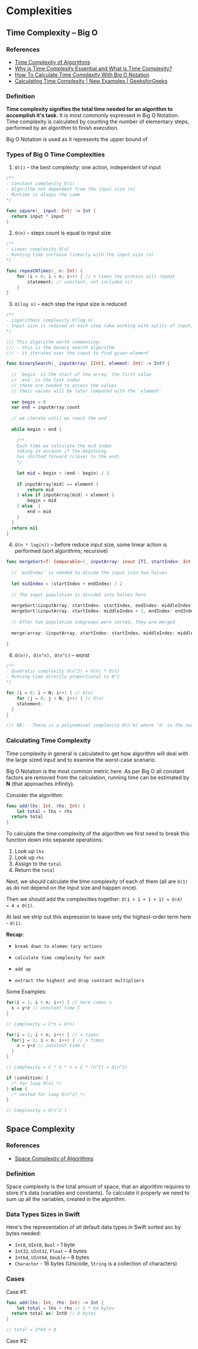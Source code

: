 # Complexities

## Time Complexity – Big O

### References

- [Time Complexity of Algorithms](https://www.studytonight.com/data-structures/time-complexity-of-algorithms)
- [Why is Time Complexity Essential and What is Time Complexity?](https://www.mygreatlearning.com/blog/why-is-time-complexity-essential/)
- [How To Calculate Time Complexity With Big O Notation](https://medium.com/dataseries/how-to-calculate-time-complexity-with-big-o-notation-9afe33aa4c46)
- [Calculating Time Complexity | New Examples | GeeksforGeeks](https://www.youtube.com/watch?v=KXAbAa1mieU)

### Definition

**Time complexity signifies the total time needed for an algorithm to accomplish it's task.** It is most commonly expressed in Big O Notation. Time complexity is calculated by counting the number of elementary steps, performed by an algorithm to finish execution.

Big O Notation is used as it represents the upper bound of 

### Types of Big O Time Complexities

1. `O(1)` – the best complexity: one action, independent of input

```swift
/**
- Constant complexity O(1)
- Algorithm not dependent from the input size (n)
- Runtime is always the same
*/

func square(_ input: Int) -> Int {
  return input * input
}
```

2. `O(n)` – steps count is equal to input size

```swift
/**
- Linear complexity O(n)
- Running time increase linearly with the input size (n)
*/

func repeatNTimes(_ n: Int) { 
	for (i = 0; i < n; i++) { // n times the process will repeat
		statement; // constant, not included (c)
	} 	
}
```

3. `O(log n)` – each step the input size is reduced

```swift
/**
- Logarithmic complexity O(log n)
- Input size is reduced at each step (aka working with splits of input)
*/

/// This algorithm worth commenting:
/// - this is the benary search algorithm
/// - it iterates over the input to find given element

func binarySearch(_ inputArray: [Int], element: Int) -> Int? {
  
  // `begin` is the start of the array, the first value
  // `end` is the last index
  // these are needed to access the values
  // their values will be later compared with the `element`
  
  var begin = 0
  var end = inputArray.count
  
  // we iterate until we reach the end
  
  while begin < end {
    
    /**
    Each time we calculate the mid index
    taking in account if the beginning
    has shifted forward (closer to the end)
    */
    
    let mid = begin + (end - begin) / 2
            
    if inputArray[mid] == element {
    	return mid
    } else if inputArray[mid] < element {
    	begin = mid
    } else  {
    	end = mid
    }
  }
  return nil
}
```

4. `O(n * log(n))` – before reduce input size, some linear action is performed (sort algorithms; recursive)

```swift
func mergeSort<T: Comparable>(_ inputArray: inout [T], startIndex: Int, endIndex: Int) {
	
  // `midIndex` is needed to divide the input into two halves
  	
  let midIndex = (startIndex + endIndex) / 2
  
  // The input population is divided into halves here
  
  mergeSort(&inputArray, startIndex: startIndex, endIndex: middleIndex)
  mergeSort(&inputArray, startIndex: middleIndex + 1, endIndex: endIndex)
  
  // After two population subgroups were sorted, they are merged
  
  merge(array: &inputArray, startIndex: startIndex, middleIndex: middleIndex, endIndex: endIndex)

}
```

4. `O(n!), O(n^n), O(n^c)` – worst	

```c
/**
- Quadratic complexity O(n^2) = O(n) * O(n)
- Running time directly proportional to N^2
*/

for (i = 0; i < N; i++) { // O(n)
	for (j = 0; j < N; j++) { // O(n)
    statement; 
  }
}

/// NB: - There is a polynominal complexity O(nˆm) where 'm' is the number of nested loops
```

### Calculating Time Complexity

Time complexity in general is calculated to get how algorithm will deal with the large sized input and to examine the worst-case scenario.

Big O Notation is the most common metric here. As per Big O all constant factors are removed from the calculation, running time can be estimated by **N** (that approaches infinity).

Consider the algorithm:

```swift
func add(lhs: Int, rhs: Int) {
	let total = lhs + rhs
  return total
}
```

To calculate the time complexity of the algorithm we first need to break this function down into separate operations:

1. Look up `lhs`
2. Look up `rhs`
3. Assign to the `total`
4. Return the `total`

Next, we should calculate the time complexity of each of them (all are `O(1)` as do not depend on the input size and happen once).

Then we should add the complexities together: `O(1 + 1 + 1 + 1) = O(4) = 4 x O(1)`.

At last we strip out this expression to leave only the highest-order term here - `O(1)`.

**Recap:**

- `break down to elemen tary actions`

- `calculate time complexity for each`

- `add up`

- `extract the highest and drop constant multipliers`

Some Examples:

```swift
for(i = 1; i < n; i++) { // here comes n
  x = y+z // constant time C
}

// Complexity = C*n = O(n)
```



```swift
for(i = 1; i < n; i++) { // n times
  for(j = 1; i < n; i++) { // n times
  	x = y+z // constant time C
  }
}

// Complexity = C * n * n = C * (n^2) = O(n^2)
```



```swift
if (condition) {
  /* for loop O(n) */
} else {
  /* nested for loop O(n^2) */
}

// Complexity = O(n^2 )
```

## Space Complexity

### References

- [Space Complexity of Algorithms](https://www.studytonight.com/data-structures/space-complexity-of-algorithms)

### Definition

Space complexity is the total amount of space, that an algorithm requires to store it's data (variables and constants). To calculate it properly we need to sum up all the variables, created in the algorithm. 

### Data Types Sizes in Swift

Here's the representation of all default data types in Swift sorted asc by bytes needed:

- `Int8`, `UInt8`, `Bool` – 1 byte
- `Int32`, `UInt32`, `Float` – 4 bytes
- `Int64`, `UInt64`, `Double` – 8 bytes
- `Character` - 16 bytes (Unicode, `String` is a collection of characters)

### Cases

Case #1:

```swift
func add(lhs: Int, rhs: Int) -> Int {
	let total = lhs + rhs // 3 * 64 bytes
  return total as! Int8 // 8 bytes
}

// total = 3*64 + 8
```

Case #2:


